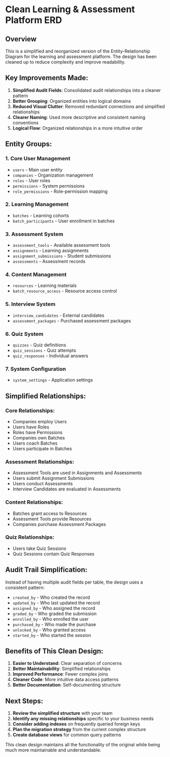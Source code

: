 # Clean Learning & Assessment Platform ERD

## Overview
This is a simplified and reorganized version of the Entity-Relationship Diagram for the learning and assessment platform. The design has been cleaned up to reduce complexity and improve readability.

## Key Improvements Made:

1. **Simplified Audit Fields**: Consolidated audit relationships into a cleaner pattern
2. **Better Grouping**: Organized entities into logical domains
3. **Reduced Visual Clutter**: Removed redundant connections and simplified relationships
4. **Clearer Naming**: Used more descriptive and consistent naming conventions
5. **Logical Flow**: Organized relationships in a more intuitive order

## Entity Groups:

### 1. Core User Management
- `users` - Main user entity
- `companies` - Organization management
- `roles` - User roles
- `permissions` - System permissions
- `role_permissions` - Role-permission mapping

### 2. Learning Management
- `batches` - Learning cohorts
- `batch_participants` - User enrollment in batches

### 3. Assessment System
- `assessment_tools` - Available assessment tools
- `assignments` - Learning assignments
- `assignment_submissions` - Student submissions
- `assessments` - Assessment records

### 4. Content Management
- `resources` - Learning materials
- `batch_resource_access` - Resource access control

### 5. Interview System
- `interview_candidates` - External candidates
- `assessment_packages` - Purchased assessment packages

### 6. Quiz System
- `quizzes` - Quiz definitions
- `quiz_sessions` - Quiz attempts
- `quiz_responses` - Individual answers

### 7. System Configuration
- `system_settings` - Application settings

## Simplified Relationships:

### Core Relationships:
- Companies employ Users
- Users have Roles
- Roles have Permissions
- Companies own Batches
- Users coach Batches
- Users participate in Batches

### Assessment Relationships:
- Assessment Tools are used in Assignments and Assessments
- Users submit Assignment Submissions
- Users conduct Assessments
- Interview Candidates are evaluated in Assessments

### Content Relationships:
- Batches grant access to Resources
- Assessment Tools provide Resources
- Companies purchase Assessment Packages

### Quiz Relationships:
- Users take Quiz Sessions
- Quiz Sessions contain Quiz Responses

## Audit Trail Simplification:

Instead of having multiple audit fields per table, the design uses a consistent pattern:
- `created_by` - Who created the record
- `updated_by` - Who last updated the record
- `assigned_by` - Who assigned the record
- `graded_by` - Who graded the submission
- `enrolled_by` - Who enrolled the user
- `purchased_by` - Who made the purchase
- `unlocked_by` - Who granted access
- `started_by` - Who started the session

## Benefits of This Clean Design:

1. **Easier to Understand**: Clear separation of concerns
2. **Better Maintainability**: Simplified relationships
3. **Improved Performance**: Fewer complex joins
4. **Cleaner Code**: More intuitive data access patterns
5. **Better Documentation**: Self-documenting structure

## Next Steps:

1. **Review the simplified structure** with your team
2. **Identify any missing relationships** specific to your business needs
3. **Consider adding indexes** on frequently queried foreign keys
4. **Plan the migration strategy** from the current complex structure
5. **Create database views** for common query patterns

This clean design maintains all the functionality of the original while being much more maintainable and understandable.